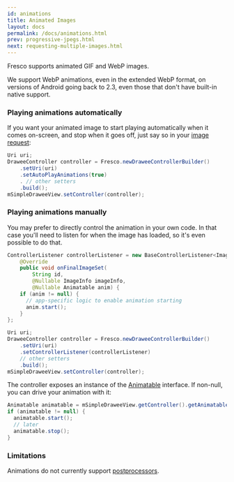 ```yaml
---
id: animations
title: Animated Images
layout: docs
permalink: /docs/animations.html
prev: progressive-jpegs.html
next: requesting-multiple-images.html
---
```


Fresco supports animated GIF and WebP images.

We support WebP animations, even in the extended WebP format, on versions of Android going back to 2.3, even those that don't have built-in native support.

### Playing animations automatically

If you want your animated image to start playing automatically when it comes on-screen, and stop when it goes off, just say so in your [image request](image-requests.html):

```java
Uri uri;
DraweeController controller = Fresco.newDraweeControllerBuilder()
    .setUri(uri)
    .setAutoPlayAnimations(true)
    . // other setters
    .build();
mSimpleDraweeView.setController(controller);
```

### Playing animations manually

You may prefer to directly control the animation in your own code. In that case you'll need to listen for when the image has loaded, so it's even possible to do that. 

```java
ControllerListener controllerListener = new BaseControllerListener<ImageInfo>() {
    @Override
    public void onFinalImageSet(
        String id,
        @Nullable ImageInfo imageInfo,
        @Nullable Animatable anim) {
    if (anim != null) {
      // app-specific logic to enable animation starting
      anim.start();
    }
};

Uri uri;
DraweeController controller = Fresco.newDraweeControllerBuilder()
    .setUri(uri)
    .setControllerListener(controllerListener)
    // other setters
    .build();
mSimpleDraweeView.setController(controller);
```

The controller exposes an instance of the [Animatable](http://developer.android.com/reference/android/graphics/drawable/Animatable.html) interface. If non-null, you can drive your animation with it:

```java
Animatable animatable = mSimpleDraweeView.getController().getAnimatable();
if (animatable != null) {
  animatable.start();
  // later
  animatable.stop();
}
```

### Limitations

Animations do not currently support [postprocessors](modifying-image.html).